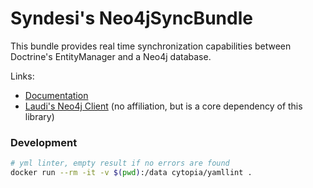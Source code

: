 # Syndesi's Neo4jSyncBundle

This bundle provides real time synchronization capabilities between Doctrine's EntityManager and a Neo4j database.

Links:

- [Documentation](https://syndesi.github.io/neo4j-sync-bundle)
- [Laudi's Neo4j Client](https://github.com/neo4j-php/neo4j-php-client) (no affiliation, but is a core dependency of
  this library)


### Development

```bash
# yml linter, empty result if no errors are found
docker run --rm -it -v $(pwd):/data cytopia/yamllint .
```
